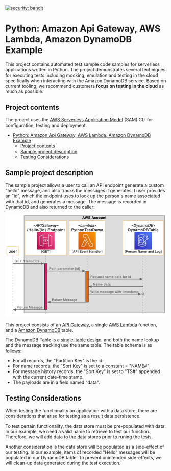 [![security: bandit](https://img.shields.io/badge/security-bandit-yellow.svg)](https://github.com/PyCQA/bandit)
# Python: Amazon Api Gateway, AWS Lambda, Amazon DynamoDB Example

This project contains automated test sample code samples for serverless applications written in Python. The project demonstrates several techniques for executing tests including mocking, emulation and testing in the cloud specifically when interacting with the Amazon DynamoDB service. Based on current tooling, we recommend customers **focus on testing in the cloud** as much as possible. 

## Project contents
The project uses the [AWS Serverless Application Model](https://docs.aws.amazon.com/serverless-application-model/latest/developerguide/what-is-sam.html) (SAM) CLI for configuration, testing and deployment. 

- [Python: Amazon Api Gateway, AWS Lambda, Amazon DynamoDB Example](#python-amazon-api-gateway-aws-lambda-amazon-dynamodb-example)
  - [Project contents](#project-contents)
  - [Sample project description](#sample-project-description)
  - [Testing Considerations](#testing-considerations)


## Sample project description

The sample project allows a user to call an API endpoint generate a custom "hello" message, and also tracks the messages it generates.  I user provides an "id", which the endpoint uses to look up the person's name associated with that id, and generates a message.  The message is recorded in DynamoDB and also returned to the caller:

![Event Sequence](img/sequence.png)

This project consists of an [API Gateway](https://aws.amazon.com/api-gateway/), a single [AWS Lambda](https://aws.amazon.com/lambda) function, and a [Amazon DynamoDB](https://aws.amazon.com/dynamodb) table.

The DynamoDB Table is a [single-table design](https://aws.amazon.com/blogs/compute/creating-a-single-table-design-with-amazon-dynamodb/), and both the name lookup and the message tracking use the same table. The table schema is as follows:
* For all records, the "Partition Key" is the id.
* For name records, the "Sort Key" is set to a constant = "NAME#"
* For message history records, the "Sort Key" is set to "TS#" appended with the current date-time stamp.
* The payloads are in a field named "data".

## Testing Considerations

When testing the functionality an application with a data store, there are considerations that arise for testing as a result data persistence.  

To test certain functionality, the data store must be pre-populated with data.  In our example, we need a valid name to retrieve to test our function.  Therefore, we will add data to the data stores prior to runing the tests.  

Another consideration is the data store will be populated as a side-effect of our testing.  In our example, items of recorded "Hello" messages will be populated in our DynamoDB table.  To prevent unintended side-effects, we will clean-up data generated during the test execution.


